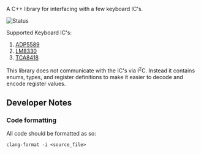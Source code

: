 A C++ library for interfacing with a few keyboard IC's.

![Status](https://github.com/cmumford/kbdlib/actions/workflows/push_audit.yml/badge.svg)

Supported Keyboard IC's:

1. [ADP5589](https://www.analog.com/en/products/adp5589.html#)
2. [LM8330](https://www.ti.com/product/LM8330)
2. [TCA8418](https://www.ti.com/lit/ds/symlink/tca8418.pdf)

This library does not communicate with the IC's via I<sup>2</sup>C. Instead
it contains enums, types, and register definitions to make it easier to
decode and encode register values.

## Developer Notes

### Code formatting

All code should be formatted as so:

```shell
clang-format -i <source_file>
```
